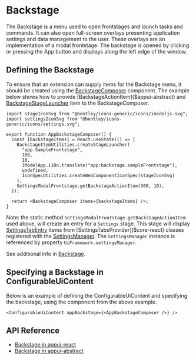 # Backstage

The Backstage is a menu used to open frontstages and launch tasks and commands.
It can also open full-screen overlays presenting application settings and data management to the user.
These overlays are an implementation of a modal frontstage. The backstage is opened by clicking or pressing the App button and displays along the left edge of the window.

## Defining the Backstage

To ensure that an extension can supply items for the Backstage menu, it should be created using the [BackstageComposer]($appui-react) component. The example below shows how to provide [BackstageActionItem]($appui-abstract) and [BackstageStageLauncher]($appui-abstract) item to the BackstageComposer.

```tsx
import stageIconSvg from "@bentley/icons-generic/icons/imodeljs.svg";
import settingsIconSvg from "@bentley/icons-generic/icons/settings.svg";

export function AppBackstageComposer() {
  const [backstageItems] = React.useState(() => [
    BackstageItemUtilities.createStageLauncher(
      "app.SampleFrontstage",
      100,
      10,
      IModelApp.i18n.translate("app:backstage.sampleFrontstage"),
      undefined,
      IconSpecUtilities.createWebComponentIconSpec(stageIconSvg)
    ),
    SettingsModalFrontstage.getBackstageActionItem(300, 10),
  ]);

  return <BackstageComposer items={backstageItems} />;
}
```

Note: the static method `SettingsModalFrontstage.getBackstageActionItem` used above, will create an entry for a `Settings` stage. This stage will display [SettingsTabEntry]($core-react) items from [SettingsTabsProvider]($core-react) classes registered with the [SettingsManager]($core-react). The `SettingsManager` instance is referenced by property `UiFramework.settingsManager`.

See additional info in [Backstage](../../../learning/ui/abstract/Backstage.md).

## Specifying a Backstage in ConfigurableUiContent

Below is an example of defining the ConfigurableUiContent and specifying the backstage, using the component from the above example.

```tsx
<ConfigurableUiContent appBackstage={<AppBackstageComposer />} />
```

## API Reference

- [Backstage in appui-react]($appui-react:Backstage)
- [Backstage in appui-abstract]($appui-abstract:Backstage)
